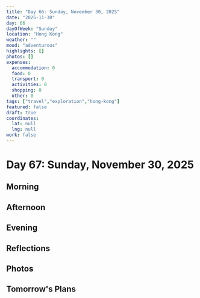 ```yaml
---
title: "Day 66: Sunday, November 30, 2025"
date: "2025-11-30"
day: 66
dayOfWeek: "Sunday"
location: "Hong Kong"
weather: ""
mood: "adventurous"
highlights: []
photos: []
expenses:
  accommodation: 0
  food: 0
  transport: 0
  activities: 0
  shopping: 0
  other: 0
tags: ["travel","exploration","hong-kong"]
featured: false
draft: true
coordinates:
  lat: null
  lng: null
work: false
---
```

# Day 67: Sunday, November 30, 2025

## Morning

## Afternoon

## Evening

## Reflections

## Photos

## Tomorrow's Plans

